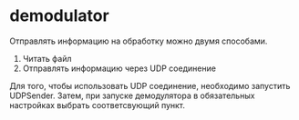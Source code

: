 # demodulator
 Отправлять информацию на обработку можно двумя способами. 
 1. Читать файл
 2. Отправлять информацию через UDP соединение
 
 Для того, чтобы использовать UDP соединение, необходимо запустить UDPSender. Затем, при запуске демодулятора в обязательных настройках выбрать соответсвующий пункт.
